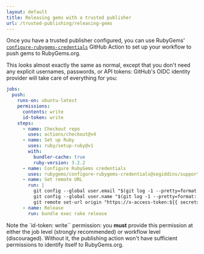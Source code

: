 ```yaml
---
layout: default
title: Releasing gems with a trusted publisher
url: /trusted-publishing/releasing-gems
---
```


Once you have a trusted publisher configured, you can use RubyGems' [`configure-rubygems-credentials`](https://github.com/rubygems/configure-rubygems-credentials) GitHub Action to set up your workflow to push gems to RubyGems.org.

This looks almost exactly the same as normal, except that you don't need any explicit usernames, passwords, or API tokens: GitHub's OIDC identity provider will take care of everything for you:

```yaml
jobs:
  push:
    runs-on: ubuntu-latest
    permissions:
      contents: write
      id-token: write
    steps:
      - name: Checkout repo
        uses: actions/checkout@v4
      - name: Set up Ruby
        uses: ruby/setup-ruby@v1
        with:
          bundler-cache: true
          ruby-version: 3.2.2
      - name: Configure RubyGems credentials
        uses: rubygems/configure-rubygems-credentials@segiddins/support-trusted-publishers
      - name: Set remote URL
        run: |
          git config --global user.email "$(git log -1 --pretty=format:'%ae')"
          git config --global user.name "$(git log -1 --pretty=format:'%an')"
          git remote set-url origin "https://x-access-token:${{ secrets.GITHUB_TOKEN }}@github.com/$GITHUB_REPOSITORY"
      - name: Release
        run: bundle exec rake release
```

Note the `id-token: write`` permission: you **must** provide this permission at either the job level (strongly recommended) or workflow level (discouraged). Without it, the publishing action won't have sufficient permissions to identify itself to RubyGems.org.
